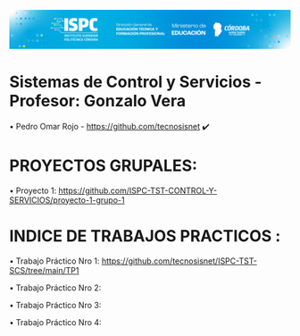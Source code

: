 ![image](https://github.com/tecnosisnet/ISPC-TST-SCS/blob/main/baner1.png)
# Sistemas de Control y Servicios  -  Profesor: Gonzalo Vera
•	Pedro Omar Rojo - https://github.com/tecnosisnet :heavy_check_mark:

# PROYECTOS GRUPALES:
• Proyecto 1: https://github.com/ISPC-TST-CONTROL-Y-SERVICIOS/proyecto-1-grupo-1

# INDICE DE TRABAJOS PRACTICOS :
•	Trabajo Práctico Nro 1:  https://github.com/tecnosisnet/ISPC-TST-SCS/tree/main/TP1

•	Trabajo Práctico Nro 2:

•	Trabajo Práctico Nro 3:

•	Trabajo Práctico Nro 4:




